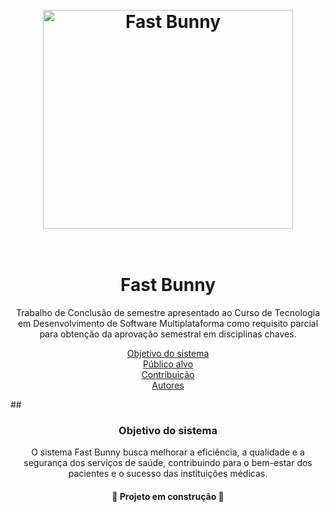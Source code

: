 <h1 align="center">
  <br>
  <img src="https://i.ibb.co/YtFZh6J/Fastbunny.jpg" alt="Fast Bunny" height="350" width="400">
  <br><br>
</h1>

<h1 align="center">Fast Bunny</h1>
<p align="center">Trabalho de Conclusão de semestre apresentado ao Curso de Tecnologia em
Desenvolvimento de Software Multiplataforma como requisito parcial para obtenção
da aprovação semestral em disciplinas chaves.
</p>
<p align="center">
 <a href="#objetivo">Objetivo do sistema</a> 
<br>
 <a href="#publico-alvo">Público alvo</a> 
<br>
 <a href="#contribuicao">Contribuição</a>
<br>
 <a href="#autor">Autores</a>
</p>

##<h3 align="center">Objetivo do sistema</h3>
<p align="center">O sistema Fast Bunny busca melhorar a eficiência, a qualidade e a segurança dos serviços de saúde, contribuindo para o bem-estar dos pacientes e o sucesso das instituições médicas.</p>

<h4 align="center"> 
	🚧  Projeto em construção  🚧
</h4>

